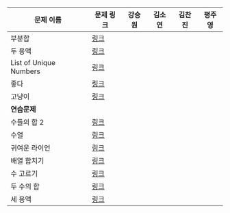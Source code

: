 |문제 이름|문제 링크|강승원|김소연|김찬진|평주영|
|---|---|---|---|---|---|
|부분합|[링크](http://boj.kr/1806)|
|두 용액|[링크](http://boj.kr/2470)|
|List of Unique Numbers|[링크](http://boj.kr/13144)|
|좋다|[링크](http://boj.kr/1253)|
|고냥이|[링크](http://boj.kr/16472)|
|**연습문제**|||
|수들의 합 2|[링크](http://boj.kr/2003)|
|수열|[링크](http://boj.kr/2559)|
|귀여운 라이언|[링크](http://boj.kr/15565)|
|배열 합치기|[링크](http://boj.kr/11728)|
|수 고르기|[링크](http://boj.kr/2230)|
|두 수의 합|[링크](http://boj.kr/3273)|
|세 용액|[링크](http://boj.kr/2473)|